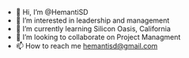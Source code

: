 - 👋 Hi, I’m @HemantiSD
- 👀 I’m interested in leadership and management 
- 🌱 I’m currently learning Silicon Oasis, California
- 💞️ I’m looking to collaborate on Project Managment 
- 📫 How to reach me hemantisd@gmail.com

<!---
HemantiSD/HemantiSD is a ✨ special ✨ repository because its `README.md` (this file) appears on your GitHub profile.
You can click the Preview link to take a look at your changes.
--->
